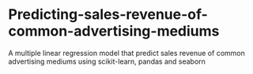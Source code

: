 # Predicting-sales-revenue-of-common-advertising-mediums
A multiple linear regression model that predict sales revenue of common advertising mediums using scikit-learn, pandas and seaborn
